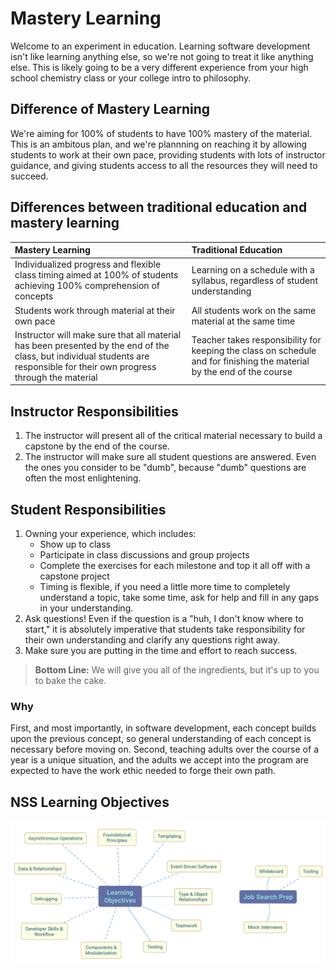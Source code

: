 # Mastery Learning

Welcome to an experiment in education. Learning software development isn't like learning anything else, so we're not going to treat it like anything else. This is likely going to be a very different experience from your high school chemistry class or your college intro to philosophy.

## Difference of Mastery Learning

We're aiming for 100% of students to have 100% mastery of the material. This is an ambitous plan, and we're plannning on reaching it by allowing students to work at their own pace, providing students with lots of instructor guidance, and giving students access to all the resources they will need to succeed.

## Differences between traditional education and mastery learning

| Mastery Learning   | Traditional Education  |
| :----------------- |:-----------------------|
| Individualized progress and flexible class timing aimed at 100% of students achieving 100% comprehension of concepts      | Learning on a schedule with a syllabus, regardless of student understanding |
| Students work through material at their own pace      | All students work on the same material at the same time      |
| Instructor will make sure that all material has been  presented by the end of the class, but individual students are responsible for their own progress through the material | Teacher takes responsibility for keeping the class on schedule and for finishing the material by the end of the course      |

## Instructor Responsibilities

1. The instructor will present all of the critical material necessary to build a capstone by the end of the course.
1. The instructor will make sure all student questions are answered. Even the ones you consider to be "dumb", because "dumb" questions are often the most enlightening.

## Student Responsibilities

1. Owning your experience, which includes:
    * Show up to class
    * Participate in class discussions and group projects
    * Complete the exercises for each  milestone and top it all off with a capstone project
    * Timing is flexible, if  you need a little more time to completely understand a topic, take some time, ask for help and fill in any gaps in your understanding.
1. Ask questions! Even if the question is a "huh, I don't know where to start," it is absolutely imperative that students take responsibility for their own understanding and clarify any questions right away.
1. Make sure you are putting in the time and effort to reach success.

> **Bottom Line:** We will give you all of the ingredients, but it's up to you to bake the cake.

### Why

First, and most importantly, in software development, each concept builds upon the previous concept, so general understanding of each concept is necessary before moving on. Second, teaching adults over the course of a year is a unique situation, and the adults we accept into the program are expected to have the work ethic needed to forge their own path.

## NSS Learning Objectives
![objectives](./nss-objectives.png)